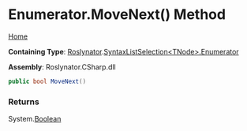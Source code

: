 <a name="_top"></a>

# Enumerator\.MoveNext\(\) Method

[Home](../../../../README.md#_top)

**Containing Type**: [Roslynator](../../../README.md#_top)\.[SyntaxListSelection\<TNode>.Enumerator](../README.md#_top)

**Assembly**: Roslynator\.CSharp\.dll

```csharp
public bool MoveNext()
```

### Returns

System\.[Boolean](https://docs.microsoft.com/en-us/dotnet/api/system.boolean)

